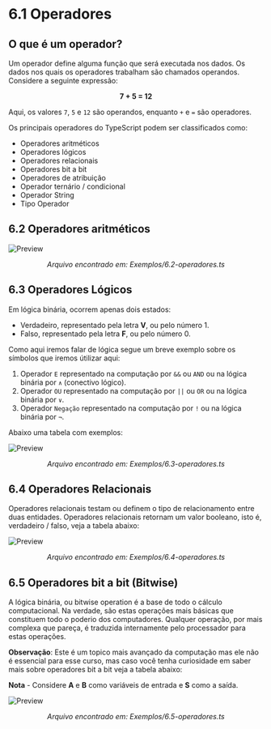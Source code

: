 # 6.1 Operadores

## O que é um operador?

Um operador define alguma função que será executada nos dados. Os dados nos quais os operadores trabalham são chamados operandos. Considere a seguinte expressão:
<p align="center">
<strong>7 + 5 = 12</strong>
</p>

Aqui, os valores `7`, `5` e `12` são operandos, enquanto `+` e `=` são operadores.

Os principais operadores do TypeScript podem ser classificados como:

- Operadores aritméticos
- Operadores lógicos
- Operadores relacionais
- Operadores bit a bit
- Operadores de atribuição
- Operador ternário / condicional
- Operador String
- Tipo Operador

## 6.2 Operadores aritméticos

![Preview](https://i.imgur.com/p3bB7NO.png)

<p align="center">
<i>Arquivo encontrado em: Exemplos/6.2-operadores.ts</i>
</p>

## 6.3 Operadores Lógicos

Em lógica binária, ocorrem apenas dois estados:
- Verdadeiro, representado pela letra **V**, ou pelo número 1.
- Falso, representado pela letra **F**, ou pelo número 0.

Como aqui iremos falar de lógica segue um breve exemplo sobre os símbolos que iremos útilizar aqui:

1. Operador `E` representado na computação por `&&` ou `AND` ou na lógica binária por `∧` (conectivo lógico).
2. Operador `OU` representado na computação por `||` ou `OR` ou na lógica binária por `∨`.
3. Operador `Negação` representado na computação por `!` ou na lógica binária por `¬`.

Abaixo uma tabela com exemplos:

![Preview](https://i.imgur.com/67Ik6KE.png)

<p align="center">
<i>Arquivo encontrado em: Exemplos/6.3-operadores.ts</i>
</p>

## 6.4 Operadores Relacionais

Operadores relacionais testam ou definem o tipo de relacionamento entre duas entidades. Operadores relacionais retornam um valor booleano, isto é, verdadeiro / falso, veja a tabela abaixo:

![Preview](https://i.imgur.com/tfZfWkj.png)

<p align="center">
<i>Arquivo encontrado em: Exemplos/6.4-operadores.ts</i>
</p>

## 6.5 Operadores bit a bit (Bitwise)

A lógica binária, ou bitwise operation é a base de todo o cálculo computacional. Na verdade, são estas operações mais básicas que constituem todo o poderio dos computadores. Qualquer operação, por mais complexa que pareça, é traduzida internamente pelo processador para estas operações. 

**Observação**: Este é um topico mais avançado da computação mas ele não é essencial para esse curso, mas caso você tenha curiosidade em saber mais sobre operadores bit a bit veja a tabela abaixo:

**Nota** - Considere **A** e **B** como variáveis de entrada e **S** como a saída.


![Preview](https://i.imgur.com/EcKKdVl.png)

<p align="center">
<i>Arquivo encontrado em: Exemplos/6.5-operadores.ts</i>
</p>

